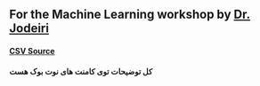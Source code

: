 ## For the Machine Learning workshop by [Dr. Jodeiri](https://ir.linkedin.com/in/jodeiri)

#### [CSV Source](https://www.kaggle.com/code/thewiredbear/tutorial-svm-with-breast-cancer-dataset/data)
#### کل توضیحات توی کامنت های نوت بوک هست 


